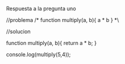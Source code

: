 Respuesta a la pregunta uno


//problema
/*
function multiply(a, b){
    a * b
}
*\



//solucion

function multiply(a, b){
   return a * b;
}

console.log(multiply(5,4));